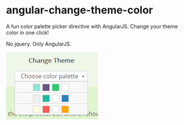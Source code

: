 angular-change-theme-color
==========================

A fun color palette picker directive with AngularJS. Change your theme color in one click!

No jquery. Only AngularJS.

![ScreenShot](https://raw.githubusercontent.com/matsitka/angular-change-theme-color/master/img/preview.jpg)